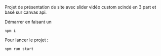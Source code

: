 Projet de présentation de site avec slider vidéo custom scindé en 3 part et basé sur canvas api.

Démarrer en faisant un 

    npm i

Pour lancer le projet : 

    npm run start
